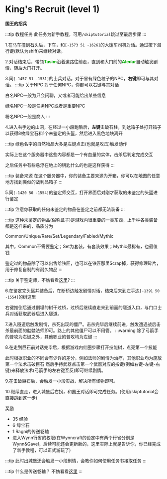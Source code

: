 # King's Recruit (level 1)
**国王的招兵**

:::tip 教程任务
此任务为新手教程，可用`/skiptutorial`跳过至最后步骤
:::

1.在马车撞到石头后，下车，和`[-1573 51 -1626]`的大篷车司机对话。通过按下潜行键(默认为shift)来继续对话。

2.对话结束后，带领<font color=00AA00>**Tasim**</font>沿着道路往前走，直到和大门前的<font color=00AA00>**Aledar**</font>自动触发剧情，随后大门打开。

3.同`[-1457 51 -1531]`的士兵对话。对于冒有绿色粒子的NPC，**右键**即可与其对话。
:::tip 关于NPC
对于任何NPC，你都可以右键与其对话

白名NPC一般为只会闲聊，又或者可能给出某些信息

绿名NPC一般是任务NPC或者是重要NPC

粉名NPC一般是商人
:::

4.进入右手边的山洞，在经过一小段跑酷后，**左键**击破石柱，到达箱子处打开箱子以获得8枚绿宝石和1个未鉴定的头盔，然后进入黑色地块离开

:::tip
绿色名字的自然物品大多是左键点击(也就是攻击)触发动作

实际上在这个服务器中这些内容都是一个有血量的实体，击杀后判定完成交互

之后任务中有些悬浮在地上的钥匙什么的也是这样获得
:::

:::tip 装备来源
在这个服务器中，你的装备主要来源为开箱，你可以在地图的任意地方找到类似的战利品箱子
:::

5.同`[-1420 50 -1554]`的鉴定师交互，打开界面后对刚才获取的未鉴定的头盔进行鉴定

:::tip
注意你获取的任何未鉴定的物品在鉴定之前都无法装备
:::

:::tip
这种未鉴定的物品(俗称盒子)是游戏内很重要的一类东西，上千种各类装备都是这样来的，品质分为

Common/Unique/Rare/Set/Legendary/Fabled/Mythic

其中，Common不需要鉴定；Set为套装，有套装效果；Mythic最稀有，也最值钱

鉴定过的物品除了可以出售给铁匠，也可以在铁匠那里Scrap掉，获得修理碎片，用于修复自制的有耐久物品
:::

:::tip
关于鉴定师，不妨看看[这里](/WynncraftCNguide/guide/npcs.html#item-identifier)?
:::

6.在鉴定完头盔并装备后，在断桥边触发剧情对话，结束后来到左手边`[-1391 50 -1554]`的树这里

右键推倒后通过倒塌的树干过桥，过桥后继续直走来到前面的隧道入口，与门口士兵对话获取武器后进入隧道。

7.进入隧道后触发剧情，杀死出现的僵尸。击杀完毕后继续前进，触发遭遇战后击杀最前面的骷髅法师即可。路上的其他僵尸可以不用管。
:::warning
除了弓箭手的普攻为右键之外，其他职业的普攻均为左键
:::

8.在走到巨石前对话完毕后，根据游戏内红圈步骤打开技能树，点亮第一个技能

此时根据职业的不同会有少许的差分，例如法师的剧情为治疗，其他职业均为施放第一个法术击破巨石
然后手持武器点击第一个武器对应的按键(例如右键-左键-右键)来释放法术(弓箭手的左右键互反)即可继续剧情。

9.在击破巨石后，会触发一小段实战，解决所有怪物即可。

10.继续直走，进入城堡后右拐，和国王对话即可完成任务。(使用/skiptutorial会直接跳到这一步)


奖励  

+ 35 经验
+ 6 绿宝石
+ 1 Ragni的传送卷轴
+ 进入Wynn行省的权限(在Wynncraft的设定中有两个行省分别是Wynn&Gavel，后续可能还会更新新的，这里实际上就是告诉你，你已经完成了新手教程，可以正式游玩了)

:::tip
此时出城堡还会触发一小段剧情，会教你如何使用任务书接取任务
:::

:::tip 什么是传送卷轴？
不妨看看[这里](/WynncraftCNguide/guide/npcs.html#scroll-merchant)
:::